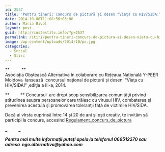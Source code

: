 ```yaml
---
id: 2537
title: 'Pentru tineri: Concurs de pictură și desen “Viața cu HIV/SIDA!”'
date: 2014-10-08T11:08:56+03:00
author: Maria Bivol
layout: post
guid: http://costestitv.info/?p=2537
permalink: /stiri/pentru-tineri-concurs-de-pictura-si-desen-viata-cu-hivsida/
image: /wp-content/uploads/2014/10/pc.jpg
categories:
  - Social
  - Știri
---
```

**          **  
Asociația Obștească Alternativa în colaborare cu Rețeaua Națională Y-PEER Moldova  lansează  concursul național de pictură și desen  “Viaţa cu HIV/SIDA!” ,ediţia a III-a, 2014.<!--more-->

**         ** Concursul  are drept scop sensibilizarea comunităţii privind atitudinea asupra persoanelor care trăiesc cu virusul HIV, combaterea şi prevenirea acestuia şi promovarea toleranţii faţă de victimile HIV/SIDA.

Dacă ai vîrsta cuprinsă între 14 și 20 de ani și ești creativ, te invităm să participi la concurs, accesind [Regulament\_concurs\_de_pictura](/wp-content/uploads/2014/10/Regulament_concurs_de_pictura.docx)

**_           _** 

**_Pentru mai multe informaţii puteţi apela la telefonul 069512370 sau adresa  ngo.alternativa@yahoo.com_**

&nbsp;